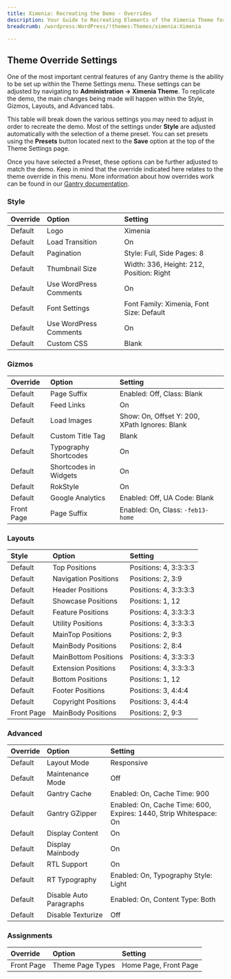 ```yaml
---
title: Ximenia: Recreating the Demo - Overrides
description: Your Guide to Recreating Elements of the Ximenia Theme for WordPress
breadcrumb: /wordpress:WordPress/!themes:Themes/ximenia:Ximenia

---
```


Theme Override Settings
-----
One of the most important central features of any Gantry theme is the ability to be set up within the Theme Settings menu. These settings can be adjusted by navigating to **Administration -> Ximenia Theme**. To replicate the demo, the main changes being made will happen within the Style, Gizmos, Layouts, and Advanced tabs. 

This table will break down the various settings you may need to adjust in order to recreate the demo. Most of the settings under **Style** are adjusted automatically with the selection of a theme preset. You can set presets using the **Presets** button located next to the **Save** option at the top of the Theme Settings page.

Once you have selected a Preset, these options can be further adjusted to match the demo. Keep in mind that the override indicated here relates to the theme override in this menu. More information about how overrides work can be found in our [Gantry documentation][override].

### Style
| Override |         Option         |                 Setting                  |
| :------- | :--------------------- | :--------------------------------------- |
| Default  | Logo                   | Ximenia                                  |
| Default  | Load Transition        | On                                       |
| Default  | Pagination             | Style: Full, Side Pages: 8               |
| Default  | Thumbnail Size         | Width: 336, Height: 212, Position: Right |
| Default  | Use WordPress Comments | On                                       |
| Default  | Font Settings          | Font Family: Ximenia, Font Size: Default |
| Default  | Use WordPress Comments | On                                       |
| Default  | Custom CSS             | Blank                                    |

### Gizmos

|  Override  |         Option        |                    Setting                    |
| :--------- | :-------------------- | :-------------------------------------------- |
| Default    | Page Suffix           | Enabled: Off, Class: Blank                    |
| Default    | Feed Links            | On                                            |
| Default    | Load Images           | Show: On, Offset Y: 200, XPath Ignores: Blank |
| Default    | Custom Title Tag      | Blank                                         |
| Default    | Typography Shortcodes | On                                            |
| Default    | Shortcodes in Widgets | On                                            |
| Default    | RokStyle              | On                                            |
| Default    | Google Analytics      | Enabled: Off, UA Code: Blank                  |
| Front Page | Page Suffix           | Enabled: On, Class: `-feb13-home`             |

### Layouts

|   Style    |        Option        |        Setting        |
| :--------- | :------------------- | :-------------------- |
| Default    | Top Positions        | Positions: 4, 3:3:3:3 |
| Default    | Navigation Positions | Positions: 2, 3:9     |
| Default    | Header Positions     | Positions: 4, 3:3:3:3 |
| Default    | Showcase Positions   | Positions: 1, 12      |
| Default    | Feature Positions    | Positions: 4, 3:3:3:3 |
| Default    | Utility Positions    | Positions: 4, 3:3:3:3 |
| Default    | MainTop Positions    | Positions: 2, 9:3     |
| Default    | MainBody Positions   | Positions: 2, 8:4     |
| Default    | MainBottom Positions | Positions: 4, 3:3:3:3 |
| Default    | Extension Positions  | Positions: 4, 3:3:3:3 |
| Default    | Bottom Positions     | Positions: 1, 12      |
| Default    | Footer Positions     | Positions: 3, 4:4:4   |
| Default    | Copyright Positions  | Positions: 3, 4:4:4   |
| Front Page | MainBody Positions   | Positions: 2, 9:3     |

### Advanced

| Override |          Option         |                              Setting                              |
| :------- | :---------------------- | :---------------------------------------------------------------- |
| Default  | Layout Mode             | Responsive                                                        |
| Default  | Maintenance Mode        | Off                                                               |
| Default  | Gantry Cache            | Enabled: On, Cache Time: 900                                      |
| Default  | Gantry GZipper          | Enabled: On, Cache Time: 600, Expires: 1440, Strip Whitespace: On |
| Default  | Display Content         | On                                                                |
| Default  | Display Mainbody        | On                                                                |
| Default  | RTL Support             | On                                                                |
| Default  | RT Typography           | Enabled: On, Typography Style: Light                              |
| Default  | Disable Auto Paragraphs | Enabled: On, Content Type: Both                                   |
| Default  | Disable Texturize       | Off                                                               |

### Assignments

|  Override  |        Option       |        Setting        |
| :--------- | :------------------ | :-------------------- |
| Front Page | Theme Page Types | Home Page, Front Page |

[override]: http://docs.gantry.org/gantry4/configure